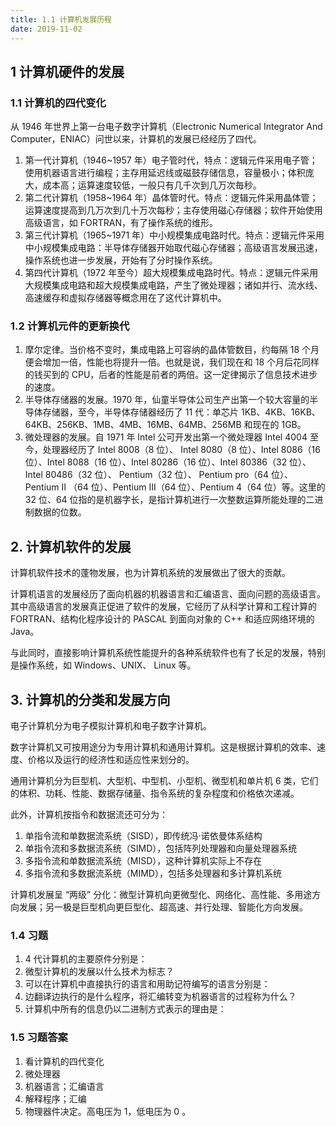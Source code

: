 ```yaml
---
title: 1.1 计算机发展历程
date: 2019-11-02
---
```


## 1 计算机硬件的发展

### 1.1 计算机的四代变化

从 1946 年世界上第一台电子数字计算机（Electronic Numerical Integrator And Computer，ENIAC）问世以来，计算机的发展已经经历了四代。

1. 第一代计算机（1946~1957 年）电子管时代，特点：逻辑元件采用电子管；使用机器语言进行编程；主存用延迟线或磁鼓存储信息，容量极小；体积庞大，成本高；运算速度较低，一般只有几千次到几万次毎秒。
2. 第二代计算机（1958~1964 年）晶体管时代。特点：逻辑元件采用晶体管；运算速度提高到几万次到几十万次每秒；主存使用磁心存储器；软件开始使用高级语言，如 FORTRAN，有了操作系统的维形。
3. 第三代计算机（1965~1971 年）中小规模集成电路时代。特点：逻辑元件采用中小规模集成电路：半导体存储器开始取代磁心存储器；高级语言发展迅速，操作系统也进一步发展，开始有了分时操作系统。
4. 第四代计算机（1972 年至今）超大规模集成电路时代。特点：逻辑元件采用大规模集成电路和超大规模集成电路，产生了微处理器；诸如并行、流水线、高速缓存和虚拟存储器等概念用在了这代计算机中。

### 1.2 计算机元件的更新换代

1. 摩尔定律。当价格不变时，集成电路上可容纳的晶体管数目，约每隔 18 个月便会增加一倍，性能也将提升一倍。也就是说，我们现在和 18 个月后花同样的钱买到的 CPU，后者的性能是前者的两倍。这一定律揭示了信息技术进步的速度。
2. 半导体存储器的发展。1970 年，仙童半导体公司生产出第一个较大容量的半导体存储器，至今，半导体存储器经历了 11 代：单芯片 1KB、4KB、16KB、64KB、256KB、1MB、4MB、16MB、64MB、256MB 和现在的 1GB。
3. 微处理器的发展。自 1971 年 Intel 公可开发出第一个微处理器 Intel 4004 至今，处理器经历了 Intel 8008（8 位）、 Intel 8080（8 位）、Intel 8086（16 位）、Intel 8088（16 位）、Intel 80286（16 位）、Intel 80386（32 位）、Intel 80486（32 位）、 Pentium（32 位）、 Pentium pro（64 位）、Pentium Ⅱ （64 位）、Pentium Ⅲ（64 位）、Pentium 4（64 位）等。这里的 32 位、64 位指的是机器字长，是指计算机进行一次整数运算所能处理的二进制数据的位数。

## 2. 计算机软件的发展

计算机软件技术的蓬物发展，也为计算机系统的发展做出了很大的贡献。

计算机语言的发展经历了面向机器的机器语言和汇编语言、面向问题的高级语言。其中高级语言的发展真正促进了软件的发展，它经历了从科学计算和工程计算的 FORTRAN、结构化程序设计的 PASCAL 到面向对象的 C++ 和适应网络环境的 Java。

与此同时，直接影响计算机系统性能提升的各种系统软件也有了长足的发展，特别是操作系统，如 Windows、UNIX、 Linux 等。

## 3. 计算机的分类和发展方向

电子计算机分为电子模拟计算机和电子数字计算机。

数字计算机又可按用途分为专用计算机和通用计算机。这是根据计算机的效率、速度、价格以及运行的经济性和适应性来划分的。

通用计算机分为巨型机、大型机、中型机、小型机、微型机和单片机 6 类，它们的体积、功耗、性能、数据存储量、指令系统的复杂程度和价格依次递减。

此外，计算机按指令和数据流还可分为：

1. 单指令流和单数据流系统（SISD），即传统冯·诺依曼体系结构
2. 单指令流和多数据流系统（SIMD），包括阵列处理器和向量处理器系统
3. 多指令流和单数据流系统（MISD），这种计算机实际上不存在
4. 多指令流和多数据流系统（MIMD），包括多处理器和多计算机系统

计算机发展呈 “两级” 分化：微型计算机向更微型化、网络化、高性能、多用途方向发展；另一极是巨型机向更巨型化、超高速、并行处理、智能化方向发展。

### 1.4 习题

1. 4 代计算机的主要原件分别是：
2. 微型计算机的发展以什么技术为标志？
3. 可以在计算机中直接执行的语言和用助记符编写的语言分别是：
4. 边翻译边执行的是什么程序，将汇编转变为机器语言的过程称为什么？
5. 计算机中所有的信息仍以二进制方式表示的理由是：

### 1.5 习题答案

1. 看计算机的四代变化
2. 微处理器
3. 机器语言；汇编语言
4. 解释程序；汇编
5. 物理器件决定。高电压为 1，低电压为 0 。

